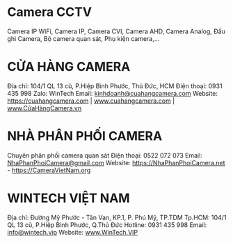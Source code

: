 # Camera CCTV
 Camera IP WiFi, Camera IP, Camera CVI, Camera AHD, Camera Analog, Đầu ghi Camera, Bộ camera quan sát, Phụ kiện camera,...


# CỬA HÀNG CAMERA 
Địa chỉ: 104/1 QL 13 cũ, P.Hiệp Bình Phước, Thủ Đức, HCM
Điện thoại: 0931 435 998 Zalo: WinTech
Email: kinhdoanh@cuahangcamera.com
Website: https://cuahangcamera.com | www.cuahangcamera.com | www.CửaHàngCamera.vn


# NHÀ PHÂN PHỐI CAMERA 
Chuyên phân phối camera quan sát
Điện thoại: 0522 072 073
Email: NhaPhanPhoiCamera@gmail.com
Website: https://NhaPhanPhoiCamera.net - https://CameraVietNam.org


# WINTECH VIỆT NAM 
Địa chỉ: Đường Mỹ Phước - Tân Vạn, KP.1, P. Phú Mỹ, TP.TDM
Tp.HCM: 104/1 QL 13 cũ, P.Hiệp Bình Phước, Q.Thủ Đức
Hotline: 0931 435 998
Email: info@wintech.vip 
Website: www.WinTech.VIP
